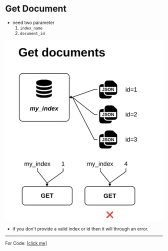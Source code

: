 # Get Document

- need two parameter
    1. `index_name`
    2. `document_id`

![get document](./img-src/get_document.png)

- if you don't provide a valid index or id then it will through an error.

---

For Code: <a href="./src/get_and_delete_document.ipynb">[click me]</a>

